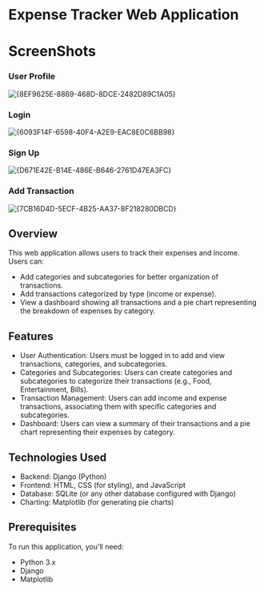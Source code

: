 # Expense Tracker Web Application

# ScreenShots

### User Profile
![{8EF9625E-8869-468D-8DCE-2482D89C1A05}](https://github.com/user-attachments/assets/bdc8f54e-f37b-4c4f-984c-83dfcc870b4b)

### Login
![{6093F14F-6598-40F4-A2E9-EAC8E0C6BB98}](https://github.com/user-attachments/assets/18de517a-738f-4b09-beca-40f5b5e1d8de)

### Sign Up
![{D671E42E-B14E-486E-B646-2761D47EA3FC}](https://github.com/user-attachments/assets/98b04821-6f54-4096-9780-0c44b2d724ac)

### Add Transaction
![{7CB16D4D-5ECF-4B25-AA37-8F218280DBCD}](https://github.com/user-attachments/assets/d230dfb2-fe6c-4531-8cec-33455ee5c5fb)

## Overview
This web application allows users to track their expenses and income. Users can:

- Add categories and subcategories for better organization of transactions.
- Add transactions categorized by type (income or expense).
- View a dashboard showing all transactions and a pie chart representing the breakdown of expenses by category.

## Features
- User Authentication: Users must be logged in to add and view transactions, categories, and subcategories.
- Categories and Subcategories: Users can create categories and subcategories to categorize their transactions (e.g., Food, Entertainment, Bills).
- Transaction Management: Users can add income and expense transactions, associating them with specific categories and subcategories.
- Dashboard: Users can view a summary of their transactions and a pie chart representing their expenses by category.

## Technologies Used
- Backend: Django (Python)
- Frontend: HTML, CSS (for styling), and JavaScript
- Database: SQLite (or any other database configured with Django)
- Charting: Matplotlib (for generating pie charts)

## Prerequisites
To run this application, you'll need:

- Python 3.x
- Django
- Matplotlib
